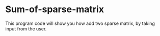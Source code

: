 # Sum-of-sparse-matrix
This program code will show you how add two sparse matrix, by taking input from the user.
